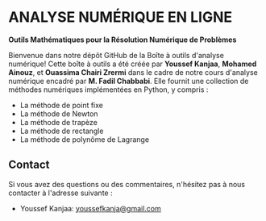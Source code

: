 # ANALYSE NUMÉRIQUE EN LIGNE
**Outils Mathématiques pour la Résolution Numérique de Problèmes**


Bienvenue dans notre dépôt GitHub de la Boîte à outils d'analyse numérique! Cette boîte à outils a été créée par **Youssef Kanjaa**, **Mohamed Ainouz**, et **Ouassima Chairi Zrermi** dans le cadre de notre cours d'analyse numérique encadré par **M. Fadil Chabbabi**. Elle fournit une collection de méthodes numériques implémentées en Python, y compris :


- La méthode de point fixe
- La méthode de Newton
- La méthode de trapèze
- La méthode de rectangle
- La méthode de polynôme de Lagrange



## Contact

Si vous avez des questions ou des commentaires, n'hésitez pas à nous contacter à l'adresse suivante :

- Youssef Kanjaa: youssefkanja@gmail.com

